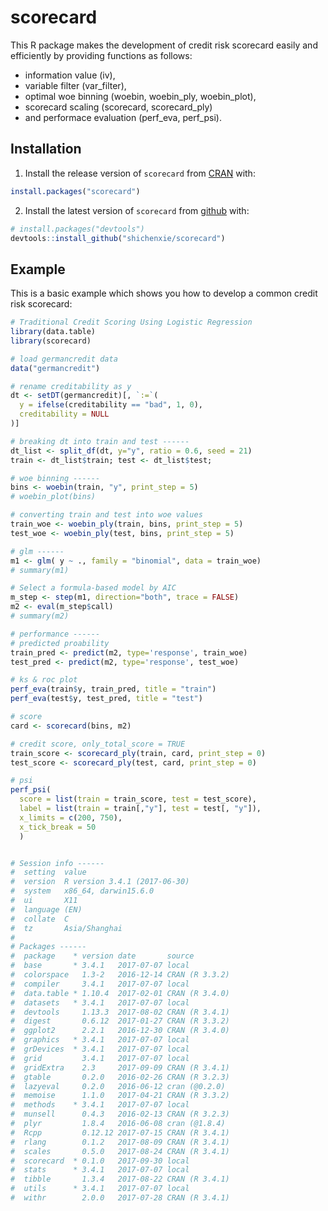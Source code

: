 # scorecard

This R package makes the development of credit risk scorecard easily and efficiently by providing functions as follows: 
- information value (iv), 
- variable filter (var_filter), 
- optimal woe binning (woebin, woebin_ply, woebin_plot), 
- scorecard scaling (scorecard, scorecard_ply) 
- and performace evaluation (perf_eva, perf_psi).

## Installation

1. Install the release version of `scorecard` from [CRAN](https://cran.r-project.org/package=scorecard) with:
``` r
install.packages("scorecard")
```

2. Install the latest version of `scorecard` from [github](https://github.com/ShichenXie/scorecard) with:
``` r
# install.packages("devtools")
devtools::install_github("shichenxie/scorecard")
```

## Example

This is a basic example which shows you how to develop a common credit risk scorecard:

``` r
# Traditional Credit Scoring Using Logistic Regression
library(data.table)
library(scorecard)

# load germancredit data
data("germancredit")

# rename creditability as y
dt <- setDT(germancredit)[, `:=`(
  y = ifelse(creditability == "bad", 1, 0),
  creditability = NULL
)]

# breaking dt into train and test ------
dt_list <- split_df(dt, y="y", ratio = 0.6, seed = 21)
train <- dt_list$train; test <- dt_list$test;

# woe binning ------
bins <- woebin(train, "y", print_step = 5)
# woebin_plot(bins)

# converting train and test into woe values
train_woe <- woebin_ply(train, bins, print_step = 5)
test_woe <- woebin_ply(test, bins, print_step = 5)

# glm ------
m1 <- glm( y ~ ., family = "binomial", data = train_woe)
# summary(m1)

# Select a formula-based model by AIC
m_step <- step(m1, direction="both", trace = FALSE)
m2 <- eval(m_step$call)
# summary(m2)

# performance ------
# predicted proability
train_pred <- predict(m2, type='response', train_woe)
test_pred <- predict(m2, type='response', test_woe)

# ks & roc plot
perf_eva(train$y, train_pred, title = "train")
perf_eva(test$y, test_pred, title = "test")

# score
card <- scorecard(bins, m2)

# credit score, only_total_score = TRUE
train_score <- scorecard_ply(train, card, print_step = 0)
test_score <- scorecard_ply(test, card, print_step = 0)

# psi
perf_psi(
  score = list(train = train_score, test = test_score),
  label = list(train = train[,"y"], test = test[, "y"]),
  x_limits = c(200, 750),
  x_tick_break = 50
  )


# Session info ------
#  setting  value                       
#  version  R version 3.4.1 (2017-06-30)
#  system   x86_64, darwin15.6.0        
#  ui       X11                         
#  language (EN)                        
#  collate  C                           
#  tz       Asia/Shanghai               
# 
# Packages ------
#  package    * version date       source        
#  base       * 3.4.1   2017-07-07 local         
#  colorspace   1.3-2   2016-12-14 CRAN (R 3.3.2)
#  compiler     3.4.1   2017-07-07 local         
#  data.table * 1.10.4  2017-02-01 CRAN (R 3.4.0)
#  datasets   * 3.4.1   2017-07-07 local         
#  devtools     1.13.3  2017-08-02 CRAN (R 3.4.1)
#  digest       0.6.12  2017-01-27 CRAN (R 3.3.2)
#  ggplot2      2.2.1   2016-12-30 CRAN (R 3.4.0)
#  graphics   * 3.4.1   2017-07-07 local         
#  grDevices  * 3.4.1   2017-07-07 local         
#  grid         3.4.1   2017-07-07 local         
#  gridExtra    2.3     2017-09-09 CRAN (R 3.4.1)
#  gtable       0.2.0   2016-02-26 CRAN (R 3.2.3)
#  lazyeval     0.2.0   2016-06-12 cran (@0.2.0) 
#  memoise      1.1.0   2017-04-21 CRAN (R 3.3.2)
#  methods    * 3.4.1   2017-07-07 local         
#  munsell      0.4.3   2016-02-13 CRAN (R 3.2.3)
#  plyr         1.8.4   2016-06-08 cran (@1.8.4) 
#  Rcpp         0.12.12 2017-07-15 CRAN (R 3.4.1)
#  rlang        0.1.2   2017-08-09 CRAN (R 3.4.1)
#  scales       0.5.0   2017-08-24 CRAN (R 3.4.1)
#  scorecard  * 0.1.0   2017-09-30 local         
#  stats      * 3.4.1   2017-07-07 local         
#  tibble       1.3.4   2017-08-22 CRAN (R 3.4.1)
#  utils      * 3.4.1   2017-07-07 local         
#  withr        2.0.0   2017-07-28 CRAN (R 3.4.1)
```
